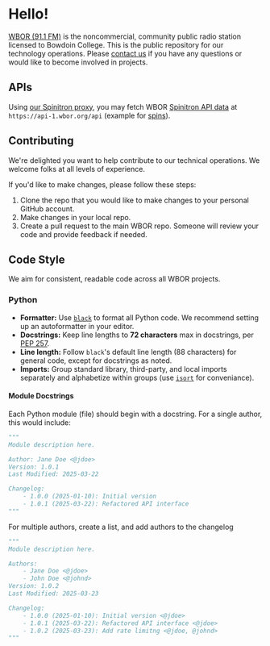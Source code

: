 # Hello!

[WBOR (91.1 FM)](https://wbor.org) is the noncommercial, community public radio station licensed to Bowdoin College. This is the public repository for our technology operations. Please [contact us](https://wbor.org/contact) if you have any questions or would like to become involved in projects.

## APIs

Using [our Spinitron proxy](https://github.com/WBOR-91-1-FM/spinitron-proxy), you may fetch WBOR [Spinitron API data](https://spinitron.github.io/v2api/) at `https://api-1.wbor.org/api` (example for [spins](https://api-1.wbor.org/api/spins)).

## Contributing
We're delighted you want to help contribute to our technical operations. We welcome folks at all levels of experience.

If you'd like to make changes, please follow these steps:
1. Clone the repo that you would like to make changes to your personal GitHub account.
2. Make changes in your local repo.
3. Create a pull request to the main WBOR repo. Someone will review your code and provide feedback if needed.

## Code Style

We aim for consistent, readable code across all WBOR projects.

### Python

- **Formatter:** Use [`black`](https://github.com/psf/black) to format all Python code. We recommend setting up an autoformatter in your editor.
- **Docstrings:** Keep line lengths to **72 characters** max in docstrings, per [PEP 257](https://peps.python.org/pep-0257/).
- **Line length:** Follow `black`'s default line length (88 characters) for general code, except for docstrings as noted.
- **Imports:** Group standard library, third-party, and local imports separately and alphabetize within groups (use [`isort`](https://pycqa.github.io/isort/) for conveniance).

#### Module Docstrings

Each Python module (file) should begin with a docstring. For a single author, this would include:

```python
"""
Module description here.

Author: Jane Doe <@jdoe>
Version: 1.0.1
Last Modified: 2025-03-22

Changelog:
    - 1.0.0 (2025-01-10): Initial version
    - 1.0.1 (2025-03-22): Refactored API interface
"""
```

For multiple authors, create a list, and add authors to the changelog

```python
"""
Module description here.

Authors:
    - Jane Doe <@jdoe>
    - John Doe <@johnd>
Version: 1.0.2
Last Modified: 2025-03-23

Changelog:
    - 1.0.0 (2025-01-10): Initial version <@jdoe>
    - 1.0.1 (2025-03-22): Refactored API interface <@jdoe>
    - 1.0.2 (2025-03-23): Add rate limitng <@jdoe, @johnd>
"""
```
